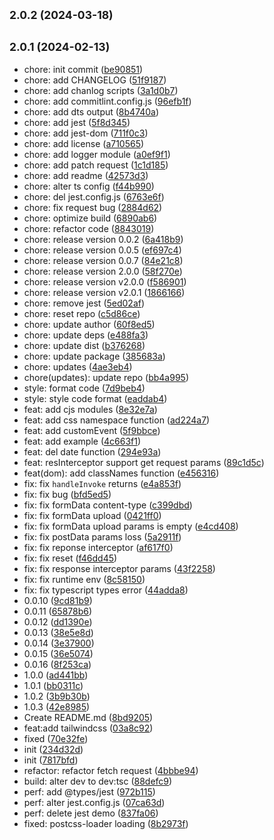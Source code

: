 ## <small>2.0.2 (2024-03-18)</small>





## <small>2.0.1 (2024-02-13)</small>

* chore:  init commit ([be90851](https://github.com/cc-hearts/utils-client/commit/be90851))
* chore: add CHANGELOG ([51f9187](https://github.com/cc-hearts/utils-client/commit/51f9187))
* chore: add chanlog scripts ([3a1d0b7](https://github.com/cc-hearts/utils-client/commit/3a1d0b7))
* chore: add commitlint.config.js ([96efb1f](https://github.com/cc-hearts/utils-client/commit/96efb1f))
* chore: add dts output ([8b4740a](https://github.com/cc-hearts/utils-client/commit/8b4740a))
* chore: add jest ([5f8d345](https://github.com/cc-hearts/utils-client/commit/5f8d345))
* chore: add jest-dom ([711f0c3](https://github.com/cc-hearts/utils-client/commit/711f0c3))
* chore: add license ([a710565](https://github.com/cc-hearts/utils-client/commit/a710565))
* chore: add logger module ([a0ef9f1](https://github.com/cc-hearts/utils-client/commit/a0ef9f1))
* chore: add patch request ([1c1d185](https://github.com/cc-hearts/utils-client/commit/1c1d185))
* chore: add readme ([42573d3](https://github.com/cc-hearts/utils-client/commit/42573d3))
* chore: alter ts config ([f44b990](https://github.com/cc-hearts/utils-client/commit/f44b990))
* chore: del jest.config.js ([6763e6f](https://github.com/cc-hearts/utils-client/commit/6763e6f))
* chore: fix request bug ([2884d62](https://github.com/cc-hearts/utils-client/commit/2884d62))
* chore: optimize build ([6890ab6](https://github.com/cc-hearts/utils-client/commit/6890ab6))
* chore: refactor code ([8843019](https://github.com/cc-hearts/utils-client/commit/8843019))
* chore: release version 0.0.2 ([6a418b9](https://github.com/cc-hearts/utils-client/commit/6a418b9))
* chore: release version 0.0.5 ([ef697c4](https://github.com/cc-hearts/utils-client/commit/ef697c4))
* chore: release version 0.0.7 ([84e21c8](https://github.com/cc-hearts/utils-client/commit/84e21c8))
* chore: release version 2.0.0 ([58f270e](https://github.com/cc-hearts/utils-client/commit/58f270e))
* chore: release version v2.0.0 ([f586901](https://github.com/cc-hearts/utils-client/commit/f586901))
* chore: release version v2.0.1 ([1866166](https://github.com/cc-hearts/utils-client/commit/1866166))
* chore: remove jest ([5ed02af](https://github.com/cc-hearts/utils-client/commit/5ed02af))
* chore: reset repo ([c5d86ce](https://github.com/cc-hearts/utils-client/commit/c5d86ce))
* chore: update author ([60f8ed5](https://github.com/cc-hearts/utils-client/commit/60f8ed5))
* chore: update deps ([e488fa3](https://github.com/cc-hearts/utils-client/commit/e488fa3))
* chore: update dist ([b376268](https://github.com/cc-hearts/utils-client/commit/b376268))
* chore: update package ([385683a](https://github.com/cc-hearts/utils-client/commit/385683a))
* chore: updates ([4ae3eb4](https://github.com/cc-hearts/utils-client/commit/4ae3eb4))
* chore(updates): update repo ([bb4a995](https://github.com/cc-hearts/utils-client/commit/bb4a995))
* style: format code ([7d9beb4](https://github.com/cc-hearts/utils-client/commit/7d9beb4))
* style: style code format ([eaddab4](https://github.com/cc-hearts/utils-client/commit/eaddab4))
* feat: add cjs modules ([8e32e7a](https://github.com/cc-hearts/utils-client/commit/8e32e7a))
* feat: add css namespace function ([ad224a7](https://github.com/cc-hearts/utils-client/commit/ad224a7))
* feat: add customEvent ([5f9bbce](https://github.com/cc-hearts/utils-client/commit/5f9bbce))
* feat: add example ([4c663f1](https://github.com/cc-hearts/utils-client/commit/4c663f1))
* feat: del date function ([294e93a](https://github.com/cc-hearts/utils-client/commit/294e93a))
* feat: resInterceptor support get request params ([89c1d5c](https://github.com/cc-hearts/utils-client/commit/89c1d5c))
* feat(dom): add classNames function ([e456316](https://github.com/cc-hearts/utils-client/commit/e456316))
* fix: fix `handleInvoke` returns ([e4a853f](https://github.com/cc-hearts/utils-client/commit/e4a853f))
* fix: fix bug ([bfd5ed5](https://github.com/cc-hearts/utils-client/commit/bfd5ed5))
* fix: fix formData content-type ([c399dbd](https://github.com/cc-hearts/utils-client/commit/c399dbd))
* fix: fix formData upload ([0421ff0](https://github.com/cc-hearts/utils-client/commit/0421ff0))
* fix: fix formData upload params is empty ([e4cd408](https://github.com/cc-hearts/utils-client/commit/e4cd408))
* fix: fix postData params loss ([5a2911f](https://github.com/cc-hearts/utils-client/commit/5a2911f))
* fix: fix reponse interceptor ([af617f0](https://github.com/cc-hearts/utils-client/commit/af617f0))
* fix: fix reset ([f46dd45](https://github.com/cc-hearts/utils-client/commit/f46dd45))
* fix: fix response interceptor params ([43f2258](https://github.com/cc-hearts/utils-client/commit/43f2258))
* fix: fix runtime env ([8c58150](https://github.com/cc-hearts/utils-client/commit/8c58150))
* fix: fix typescript types error ([44adda8](https://github.com/cc-hearts/utils-client/commit/44adda8))
* 0.0.10 ([9cd81b9](https://github.com/cc-hearts/utils-client/commit/9cd81b9))
* 0.0.11 ([65878b6](https://github.com/cc-hearts/utils-client/commit/65878b6))
* 0.0.12 ([dd1390e](https://github.com/cc-hearts/utils-client/commit/dd1390e))
* 0.0.13 ([38e5e8d](https://github.com/cc-hearts/utils-client/commit/38e5e8d))
* 0.0.14 ([3e37900](https://github.com/cc-hearts/utils-client/commit/3e37900))
* 0.0.15 ([36e5074](https://github.com/cc-hearts/utils-client/commit/36e5074))
* 0.0.16 ([8f253ca](https://github.com/cc-hearts/utils-client/commit/8f253ca))
* 1.0.0 ([ad441bb](https://github.com/cc-hearts/utils-client/commit/ad441bb))
* 1.0.1 ([bb0311c](https://github.com/cc-hearts/utils-client/commit/bb0311c))
* 1.0.2 ([3b9b30b](https://github.com/cc-hearts/utils-client/commit/3b9b30b))
* 1.0.3 ([42e8985](https://github.com/cc-hearts/utils-client/commit/42e8985))
* Create README.md ([8bd9205](https://github.com/cc-hearts/utils-client/commit/8bd9205))
* feat:add tailwindcss ([03a8c92](https://github.com/cc-hearts/utils-client/commit/03a8c92))
* fixed ([70e32fe](https://github.com/cc-hearts/utils-client/commit/70e32fe))
* init ([234d32d](https://github.com/cc-hearts/utils-client/commit/234d32d))
* init ([7817bfd](https://github.com/cc-hearts/utils-client/commit/7817bfd))
* refactor: refactor fetch request ([4bbbe94](https://github.com/cc-hearts/utils-client/commit/4bbbe94))
* build: alter dev to dev:tsc ([88defc9](https://github.com/cc-hearts/utils-client/commit/88defc9))
* perf: add @types/jest ([972b115](https://github.com/cc-hearts/utils-client/commit/972b115))
* perf: alter jest.config.js ([07ca63d](https://github.com/cc-hearts/utils-client/commit/07ca63d))
* perf: delete jest demo ([837fa06](https://github.com/cc-hearts/utils-client/commit/837fa06))
* fixed: postcss-loader loading ([8b2973f](https://github.com/cc-hearts/utils-client/commit/8b2973f))



